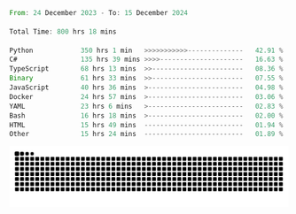 <!--START_SECTION:waka-->

```rust
From: 24 December 2023 - To: 15 December 2024

Total Time: 800 hrs 18 mins

Python            350 hrs 1 min   >>>>>>>>>>>--------------   42.91 %
C#                135 hrs 39 mins >>>>---------------------   16.63 %
TypeScript        68 hrs 13 mins  >>-----------------------   08.36 %
Binary            61 hrs 33 mins  >>-----------------------   07.55 %
JavaScript        40 hrs 36 mins  >------------------------   04.98 %
Docker            24 hrs 57 mins  >------------------------   03.06 %
YAML              23 hrs 6 mins   >------------------------   02.83 %
Bash              16 hrs 18 mins  >------------------------   02.00 %
HTML              15 hrs 49 mins  -------------------------   01.94 %
Other             15 hrs 24 mins  -------------------------   01.89 %
```

<!--END_SECTION:waka-->


<picture>
  <source media="(prefers-color-scheme: dark)" srcset="https://raw.githubusercontent.com/jeerawut97/jeerawut97/output/github-contribution-grid-snake.svg">
  <img alt="github contribution grid snake animation" src="https://raw.githubusercontent.com/jeerawut97/jeerawut97/output/github-contribution-grid-snake.svg">
</picture>
